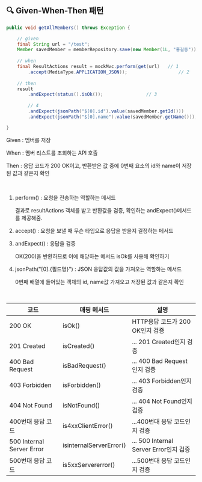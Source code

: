 ## 🔍 Given-When-Then 패턴

```java
public void getAllMembers() throws Exception {

    // given
    final String url = "/test";
    Member savedMember = memberRepository.save(new Member(1L, "홍길동"));
    
    // when
    final ResultActions result = mockMvc.perform(get(url)	// 1
    	.accept(MediaType.APPLICATION_JSON));               	// 2
        
    // then
    result
    	.andExpect(status().isOk());				// 3
        
        // 4
        .andExpect(jsonPath("$[0].id").value(savedMember.getId()))
        .andExpect(jsonPath("$[0].name").value(savedMember.getName()));

}
```

Given : 멤버를 저장

When : 멤버 리스트를 조회하는 API 호출

Then : 응답 코드가 200 OK이고, 반환받은 값 중에 0번째 요소의 id와 name이 저장된 값과 같은지 확인

<br>
 
1. perform() : 요청을 전송하는 역할하는 메서드

    결과로 resultActions 객체를 받고 반환값을 검증, 확인하는 andExpect()메서드를 제공해줌.
 

2. accept() : 요청을 보낼 때 무슨 타입으로 응답을 받을지 결정하는 메서드

 

3. andExpect() : 응답을 검증

   OK(200)을 반환하므로 이에 해당하는 메서드 isOk를 사용해 확인하기

 

4. jsonPath("$[0].${필드명}") : JSON 응답값의 값을 가져오는 역할하는 메서드
 
   0번째 배열에 들어있는 객체의 id, name값 가져오고 저장된 값과 같은지 확인
   
<br>

| 코드	| 매핑 메서드 |	설명 |
| ----- | ---------- | --------- |
| 200 OK	| isOk()	| HTTP응답 코드가 200 OK인지 검증 |
| 201 Created	| isCreated()	| ... 201 Created인지 검증 |
| 400 Bad Request |	isBadRequest() |	... 400 Bad Request인지 검증 |
| 403 Forbidden	| isForbidden() |	... 403 Forbidden인지 검증 |
| 404 Not Found	| isNotFound() |	... 404 Not Found인지 검증 |
| 400번대 응답 코드	| is4xxClientError() |	...400번대 응답 코드인지 검증 | 
| 500 Internal Server Error |	isinternalServerError() |	... 500 Internal Server Error인지 검증 |
| 500번대 응답 코드	| is5xxServererror() |	...500번대 응답 코드인지 검증 | 
